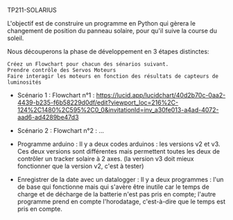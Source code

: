 TP211-SOLARIUS

L'objectif est de construire un programme en Python qui gèrera le changement de position du panneau solaire, pour qu'il suive la course du soleil.

Nous découperons la phase de développement en 3 étapes distinctes:

    Créez un Flowchart pour chacun des sénarios suivant.
    Prendre contrôle des Servos Moteurs
    Faire interagir les moteurs en fonction des résultats de capteurs de luminosités

- Scénario 1 :
Flowchart n°1 :
https://lucid.app/lucidchart/40d2b70c-0aa2-4439-b235-f6b58229d0df/edit?viewport_loc=216%2C-124%2C1480%2C595%2C0_0&invitationId=inv_a30fe013-a4ad-4072-aad6-ad4289be47d3


- Scénario 2 :
Flowchart n°2 :
...

- Programme arduino :
Il y a deux codes arduinos : les versions v2 et v3. Ces deux versions sont différentes mais permettent toutes les deux de contrôler un tracker solaire à 2 axes.
(la version v3 doit mieux fonctionner que la version v2, c'est à tester)

- Enregistrer de la date avec un datalogger :
Il y a deux programmes : l'un de base qui fonctionne mais qui s'avère être inutile car le temps de charge et de décharge de la batterie n'est pas pris en compte;
l'autre programme prend en compte l'horodatage, c'est-à-dire que le temps est pris en compte.

